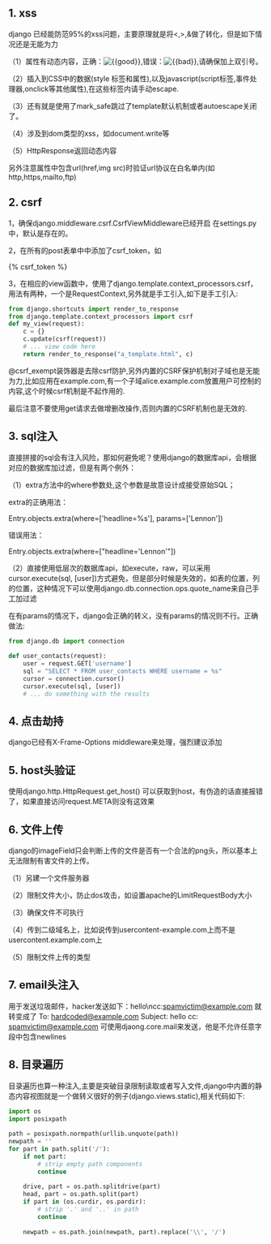 ## 1. xss
django 已经能防范95%的xss问题，主要原理就是将<,>,&做了转化，但是如下情况还是无能为力

（1）属性有动态内容，正确：<img alt="{{good}}">,错误：<img alt={{bad}}>,请确保加上双引号。

（2）插入到CSS中的数据(style 标签和属性),以及javascript(script标签,事件处理器,onclick等其他属性),在这些标签内请手动escape.

（3）还有就是使用了mark_safe跳过了template默认机制或者autoescape关闭了。

（4）涉及到dom类型的xss，如document.write等

（5）HttpResponse返回动态内容

另外注意属性中包含url(href,img src)时验证url协议在白名单内(如http,https,mailto,ftp)

## 2. csrf
1，确保django.middleware.csrf.CsrfViewMiddleware已经开启 在settings.py中，默认是存在的。

2，在所有的post表单中中添加了csrf_token，如

{% csrf_token %}

3，在相应的view函数中，使用了django.template.context_processors.csrf，用法有两种，一个是RequestContext,另外就是手工引入,如下是手工引入:
```python
from django.shortcuts import render_to_response
from django.template.context_processors import csrf
def my_view(request):
    c = {}
    c.update(csrf(request))
    # ... view code here
    return render_to_response("a_template.html", c)
```
@csrf_exempt装饰器是去除csrf防护,另外内置的CSRF保护机制对子域也是无能为力,比如应用在example.com,有一个子域alice.example.com放置用户可控制的内容,这个时候csrf机制是不起作用的.

最后注意不要使用get请求去做增删改操作,否则内置的CSRF机制也是无效的.

## 3. sql注入
直接拼接的sql会有注入风险，那如何避免呢？使用django的数据库api，会根据对应的数据库加过滤，但是有两个例外：

（1）extra方法中的where参数处,这个参数是故意设计成接受原始SQL；

extra的正确用法：

Entry.objects.extra(where=['headline=%s'], params=['Lennon'])

错误用法：

Entry.objects.extra(where=["headline='Lennon'"])

（2）直接使用低层次的数据库api，如execute，raw，可以采用cursor.execute(sql, [user])方式避免，但是部分时候是失效的，如表的位置，列的位置，这种情况下可以使用django.db.connection.ops.quote_name来自己手工加过滤

在有params的情况下，django会正确的转义，没有params的情况则不行。正确做法:
```python
from django.db import connection
 
def user_contacts(request):
    user = request.GET['username']
    sql = "SELECT * FROM user_contacts WHERE username = %s"
    cursor = connection.cursor()
    cursor.execute(sql, [user])
    # ... do something with the results
```

## 4. 点击劫持
django已经有X-Frame-Options middleware来处理，强烈建议添加

## 5. host头验证
使用django.http.HttpRequest.get_host() 可以获取到host，有伪造的话直接报错了，如果直接访问request.META则没有这效果

## 6. 文件上传
django的imageField只会判断上传的文件是否有一个合法的png头，所以基本上无法限制有害文件的上传。

（1）另建一个文件服务器

（2）限制文件大小，防止dos攻击，如设置apache的LimitRequestBody大小

（3）确保文件不可执行

（4）传到二级域名上，比如说传到usercontent-example.com上而不是usercontent.example.com上

（5）限制文件上传的类型

## 7. email头注入
用于发送垃圾邮件，hacker发送如下：hello\ncc:spamvictim@example.com 就转变成了
To: hardcoded@example.com Subject: hello cc: spamvictim@example.com 可使用djaong.core.mail来发送，他是不允许任意字段中包含newlines

## 8. 目录遍历
目录遍历也算一种注入,主要是突破目录限制读取或者写入文件,django中内置的静态内容视图就是一个做转义很好的例子(django.views.static),相关代码如下:
```python
import os
import posixpath
 
path = posixpath.normpath(urllib.unquote(path))
newpath = ''
for part in path.split('/'):
    if not part:
        # strip empty path components
        continue
 
    drive, part = os.path.splitdrive(part)
    head, part = os.path.split(part)
    if part in (os.curdir, os.pardir):
        # strip '.' and '..' in path
        continue
 
    newpath = os.path.join(newpath, part).replace('\\', '/')
```
